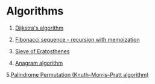 # Algorithms 

1. [Dijkstra's algorithm](https://github.com/marszos/algorithms/blob/92740e514a13e7d1b87a1d36aae6e8eb77af40d0/Dijkstra_algo.py)

2. [Fibonacci sequence - recursion with memoization](https://github.com/marszos/algorithms/blob/67026c0a4c21e6eaa7b3002a92d3db4f664afdf2/fibonacci.py)

3. [Sieve of Eratosthenes](https://github.com/marszos/algorithms/blob/333889550e6e3d88e1e41e9aa477248d2410be37/Sieve_of_Eratosthenes.py)

4. [Anagram algorithm](https://github.com/marszos/algorithms/blob/bad2582ebd279f5494b0180e15097cc775d87b35/Anagram_algo.py)

5.[Palindrome Permutation (Knuth–Morris–Pratt algorithm)](https://github.com/marszos/algorithms/blob/ccd3516eeca847dfba9df87a5e3bcf2f33c7435b/Palindrome%20Permutation%20(Knuth%E2%80%93Morris%E2%80%93Pratt%20algorithm))
